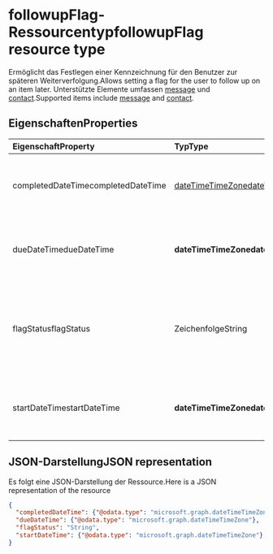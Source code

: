 # <a name="followupflag-resource-type"></a><span data-ttu-id="d14eb-101">followupFlag-Ressourcentyp</span><span class="sxs-lookup"><span data-stu-id="d14eb-101">followupFlag resource type</span></span>


<span data-ttu-id="d14eb-102">Ermöglicht das Festlegen einer Kennzeichnung für den Benutzer zur späteren Weiterverfolgung.</span><span class="sxs-lookup"><span data-stu-id="d14eb-102">Allows setting a flag for the user to follow up on an item later.</span></span> <span data-ttu-id="d14eb-103">Unterstützte Elemente umfassen [message](message.md) und [contact](contact.md).</span><span class="sxs-lookup"><span data-stu-id="d14eb-103">Supported items include [message](message.md) and [contact](contact.md).</span></span>

## <a name="properties"></a><span data-ttu-id="d14eb-104">Eigenschaften</span><span class="sxs-lookup"><span data-stu-id="d14eb-104">Properties</span></span>
| <span data-ttu-id="d14eb-105">Eigenschaft</span><span class="sxs-lookup"><span data-stu-id="d14eb-105">Property</span></span>     | <span data-ttu-id="d14eb-106">Typ</span><span class="sxs-lookup"><span data-stu-id="d14eb-106">Type</span></span>   |<span data-ttu-id="d14eb-107">Beschreibung</span><span class="sxs-lookup"><span data-stu-id="d14eb-107">Description</span></span>|
|:---------------|:--------|:----------|
|<span data-ttu-id="d14eb-108">completedDateTime</span><span class="sxs-lookup"><span data-stu-id="d14eb-108">completedDateTime</span></span>|[<span data-ttu-id="d14eb-109">dateTimeTimeZone</span><span class="sxs-lookup"><span data-stu-id="d14eb-109">dateTimeTimeZone</span></span>](dateTimeTimeZone.md)|<span data-ttu-id="d14eb-110">Datum und Uhrzeit, zu dem bzw. der die Weiterverfolgung beendet wurde.</span><span class="sxs-lookup"><span data-stu-id="d14eb-110">The date and time that the response was returned.</span></span>|
|<span data-ttu-id="d14eb-111">dueDateTime</span><span class="sxs-lookup"><span data-stu-id="d14eb-111">dueDateTime</span></span>|<span data-ttu-id="d14eb-112">**dateTimeTimeZone**</span><span class="sxs-lookup"><span data-stu-id="d14eb-112">**dateTimeTimeZone**</span></span>|<span data-ttu-id="d14eb-113">Datum und Uhrzeit, zu dem bzw. der die Weiterverfolgung beendet sein muss.</span><span class="sxs-lookup"><span data-stu-id="d14eb-113">The date and time that the follow-up is to be finished.</span></span>|
|<span data-ttu-id="d14eb-114">flagStatus</span><span class="sxs-lookup"><span data-stu-id="d14eb-114">flagStatus</span></span>|<span data-ttu-id="d14eb-115">Zeichenfolge</span><span class="sxs-lookup"><span data-stu-id="d14eb-115">String</span></span>|<span data-ttu-id="d14eb-116">Der Status für die Weiterverfolgung eines Elements.</span><span class="sxs-lookup"><span data-stu-id="d14eb-116">The status for follow-up for an item.</span></span> <span data-ttu-id="d14eb-117">Mögliche Werte sind: `notFlagged`, `complete` und `flagged`.</span><span class="sxs-lookup"><span data-stu-id="d14eb-117">Possible values are: `notFlagged`, `complete`, `flagged`.</span></span>|
|<span data-ttu-id="d14eb-118">startDateTime</span><span class="sxs-lookup"><span data-stu-id="d14eb-118">startDateTime</span></span>|<span data-ttu-id="d14eb-119">**dateTimeTimeZone**</span><span class="sxs-lookup"><span data-stu-id="d14eb-119">**dateTimeTimeZone**</span></span>|<span data-ttu-id="d14eb-120">Datum und Uhrzeit, zu dem bzw. der die Weiterverfolgung beginnen soll.</span><span class="sxs-lookup"><span data-stu-id="d14eb-120">Gets the date and time that the meeting is to begin.</span></span>|

## <a name="json-representation"></a><span data-ttu-id="d14eb-121">JSON-Darstellung</span><span class="sxs-lookup"><span data-stu-id="d14eb-121">JSON representation</span></span>

<span data-ttu-id="d14eb-122">Es folgt eine JSON-Darstellung der Ressource.</span><span class="sxs-lookup"><span data-stu-id="d14eb-122">Here is a JSON representation of the resource</span></span>

<!-- {
  "blockType": "resource",
  "optionalProperties": [

  ],
  "@odata.type": "microsoft.graph.followupFlag"
}-->

```json
{
  "completedDateTime": {"@odata.type": "microsoft.graph.dateTimeTimeZone"},
  "dueDateTime": {"@odata.type": "microsoft.graph.dateTimeTimeZone"},
  "flagStatus": "String",
  "startDateTime": {"@odata.type": "microsoft.graph.dateTimeTimeZone"}
}

```

<!-- uuid: 8fcb5dbc-d5aa-4681-8e31-b001d5168d79
2015-10-25 14:57:30 UTC -->
<!-- {
  "type": "#page.annotation",
  "description": "followupFlag resource",
  "keywords": "",
  "section": "documentation",
  "tocPath": ""
}-->

